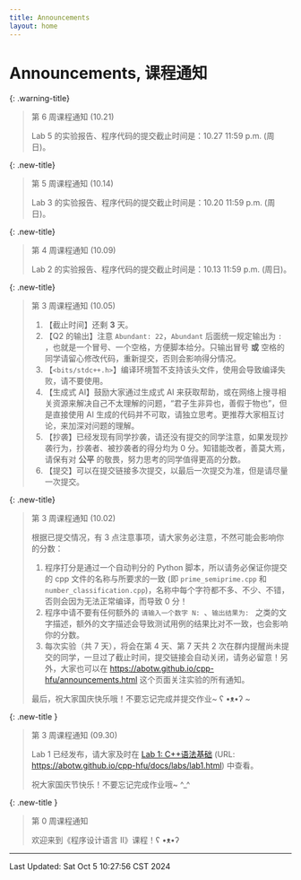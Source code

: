```yaml
---
title: Announcements
layout: home
---
```

# Announcements, 课程通知

{: .warning-title}
> 第 6 周课程通知 (10.21)
> 
> Lab 5 的实验报告、程序代码的提交截止时间是：10.27 11:59 p.m. (周日)。

{: .new-title}
> 第 5 周课程通知 (10.14)
> 
> Lab 3 的实验报告、程序代码的提交截止时间是：10.20 11:59 p.m. (周日)。

{: .new-title}
> 第 4 周课程通知 (10.09)
> 
> Lab 2 的实验报告、程序代码的提交截止时间是：10.13 11:59 p.m. (周日)。

{: .new-title}
> 第 3 周课程通知 (10.05)
> 
> 1. 【截止时间】还剩 **3** 天。
> 2. 【Q2 的输出】注意 `Abundant: 22`，`Abundant` 后面统一规定输出为 `: `，也就是一个冒号、一个空格，方便脚本给分。只输出冒号 **或** 空格的同学请留心修改代码，重新提交，否则会影响得分情况。
> 3. 【`<bits/stdc++.h>`】编译环境暂不支持该头文件，使用会导致编译失败，请不要使用。
> 5. 【生成式 AI】鼓励大家通过生成式 AI 来获取帮助，或在网络上搜寻相关资源来解决自己不太理解的问题，“君子生非异也，善假于物也”，但是直接使用 AI 生成的代码并不可取，请独立思考。更推荐大家相互讨论，来加深对问题的理解。
> 6. 【抄袭】已经发现有同学抄袭，请还没有提交的同学注意，如果发现抄袭行为，抄袭者、被抄袭者的得分均为 0 分。知错能改者，善莫大焉，请保有对 **公平** 的敬畏，努力思考的同学值得更高的分数。
> 7. 【提交】可以在提交链接多次提交，以最后一次提交为准，但是请尽量一次提交。

{: .new-title}
> 第 3 周课程通知 (10.02)
> 
> 根据已提交情况，有 3 点注意事项，请大家务必注意，不然可能会影响你的分数：
> 
> 1. 程序打分是通过一个自动判分的 Python 脚本，所以请务必保证你提交的 cpp 文件的名称与所要求的一致 (即 `prime_semiprime.cpp` 和 `number_classification.cpp`)，名称中每个字符都不多、不少、不错，否则会因为无法正常编译，而导致 0 分！
> 2. 程序中请不要有任何额外的 `请输入一个数字 N: `、`输出结果为: ` 之类的文字描述，额外的文字描述会导致测试用例的结果比对不一致，也会影响你的分数。
> 3. 每次实验（共 7 天），将会在第 4 天、第 7 天共 2 次在群内提醒尚未提交的同学，一旦过了截止时间，提交链接会自动关闭，请务必留意！另外，大家也可以在 <https://abotw.github.io/cpp-hfu/announcements.html> 这个页面关注实验的所有通知。
>    
> 最后，祝大家国庆快乐哦！不要忘记完成并提交作业~ ʕ •ᴥ•ʔ ~

{: .new-title }
> 第 3 周课程通知 (09.30)
> 
> Lab 1 已经发布，请大家及时在 [Lab 1: C++语法基础](https://abotw.github.io/cpp-hfu/docs/labs/lab1.html) (URL: <https://abotw.github.io/cpp-hfu/docs/labs/lab1.html>) 中查看。
> 
> 祝大家国庆节快乐！不要忘记完成作业哦~ ^_^

{: .new-title }
> 第 0 周课程通知
> 
> 欢迎来到《程序设计语言 II》课程！ʕ •ᴥ•ʔ

---

Last Updated: Sat Oct  5 10:27:56 CST 2024